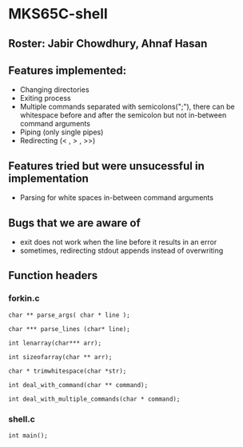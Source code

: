 # MKS65C-shell
## Roster: Jabir Chowdhury, Ahnaf Hasan

## Features implemented:
- Changing directories
- Exiting process
- Multiple commands separated with semicolons(";"), there can be whitespace
  before and after the semicolon but not in-between command arguments
- Piping (only single pipes)
- Redirecting (< , > , >>)

## Features tried but were unsucessful in implementation
- Parsing for white spaces in-between command arguments

## Bugs that we are aware of
- exit does not work when the line before it results in an error
- sometimes, redirecting stdout appends instead of overwriting
## Function headers

### forkin.c

`char ** parse_args( char * line );`

`char *** parse_lines (char* line);`

`int lenarray(char*** arr);`

`int sizeofarray(char ** arr);`

`char * trimwhitespace(char *str);`

`int deal_with_command(char ** command);`

`int deal_with_multiple_commands(char * command);`

### shell.c

`int main();`
